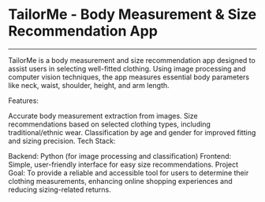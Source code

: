 # TailorMe - Body Measurement & Size Recommendation App
****
TailorMe is a body measurement and size recommendation app designed to assist users in selecting well-fitted clothing. Using image processing and computer vision techniques, the app measures essential body parameters like neck, waist, shoulder, height, and arm length.

Features:

Accurate body measurement extraction from images.
Size recommendations based on selected clothing types, including traditional/ethnic wear.
Classification by age and gender for improved fitting and sizing precision.
Tech Stack:

Backend: Python (for image processing and classification)
Frontend: Simple, user-friendly interface for easy size recommendations.
Project Goal: To provide a reliable and accessible tool for users to determine their clothing measurements, enhancing online shopping experiences and reducing sizing-related returns.
